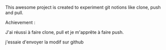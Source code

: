This awesome project is created to experiment git notions like clone, push and pull.

Achievement :

J'ai réussi à faire clone, pull et je m'apprête à faire push.

j'essaie d'envoyer la modif sur github
